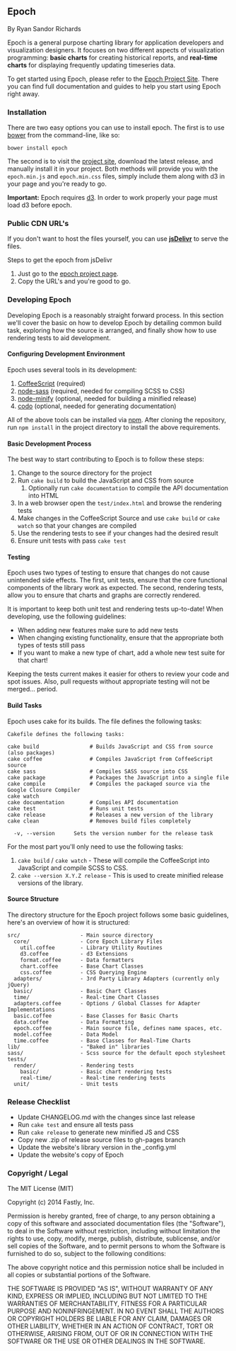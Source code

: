## Epoch
By Ryan Sandor Richards

Epoch is a general purpose charting library for application developers and visualization designers. It focuses on two different aspects of visualization programming: **basic charts** for creating historical reports, and **real-time charts** for displaying frequently updating timeseries data.

To get started using Epoch, please refer to the [Epoch Project Site](http://fastly.github.io/epoch). There you can find full documentation and guides to help you start using Epoch right away.

### Installation 
There are two easy options you can use to install epoch. The first is to use [bower](http://bower.io/) from the command-line, like so:

```
bower install epoch
```

The second is to visit the [project site](http://fastly.github.io/epoch), download the latest release, and manually install it in your project. Both methods will provide you with the `epoch.min.js` and `epoch.min.css` files, simply include them along with d3 in your page and you're ready to go.

**Important:** Epoch requires [d3](https://github.com/mbostock/d3). In order to work properly your page must load d3 before epoch.

### Public CDN URL's

If you don't want to host the files yourself, you can use **[jsDelivr](http://http://www.jsdelivr.com/)** to serve the files.    
  
Steps to get the epoch from jsDelivr  
1. Just go to the [epoch project page](http://www.jsdelivr.com/projects/epoch).  
2. Copy the URL's and you're good to go.

### Developing Epoch

Developing Epoch is a reasonably straight forward process. In this section we'll cover the basic on how to develop Epoch by detailing common build task, exploring how the source is arranged, and finally show how to use rendering tests to aid development.

#### Configuring Development Environment

Epoch uses several tools in its development:

1. [CoffeeScript](http://coffeescript.org/) (required)
2. [node-sass](https://github.com/sass/node-sass) (required, needed for compiling SCSS to CSS)
3. [node-minify](https://github.com/srod/node-minify) (optional, needed for building a minified release)
4. [codo](https://github.com/coffeedoc/codo) (optional, needed for generating documentation)

All of the above tools can be installed via [npm](https://www.npmjs.org/). After cloning the repository, run `npm install` in the project directory to install the above requirements.


#### Basic Development Process

The best way to start contributing to Epoch is to follow these steps:

1. Change to the source directory for the project
2. Run `cake build` to build the JavaScript and CSS from source
    1. Optionally run `cake documentation` to compile the API documentation into HTML
3. In a web browser open the `test/index.html` and browse the rendering tests
4. Make changes in the CoffeeScript Source and use `cake build` or `cake watch` so that your changes are compiled
5. Use the rendering tests to see if your changes had the desired result
6. Ensure unit tests with pass `cake test`


#### Testing

Epoch uses two types of testing to ensure that changes do not cause unintended side effects. The first, unit tests, ensure that the core functional components of the library work as expected. The second, rendering tests, allow you to ensure that charts and graphs are correctly rendered.

It is important to keep both unit test and rendering tests up-to-date! When developing, use the following guidelines:

* When adding new features make sure to add new tests
* When changing existing functionality, ensure that the appropriate both types of tests still pass
* If you want to make a new type of chart, add a whole new test suite for that chart!

Keeping the tests current makes it easier for others to review your code and spot issues. Also, pull requests without appropriate testing will not be merged... period.


#### Build Tasks

Epoch uses cake for its builds. The file defines the following tasks:
```
Cakefile defines the following tasks:

cake build                # Builds JavaScript and CSS from source (also packages)
cake coffee               # Compiles JavaScript from CoffeeScript source
cake sass                 # Compiles SASS source into CSS
cake package              # Packages the JavaScript into a single file
cake compile              # Compiles the packaged source via the Google Closure Compiler
cake watch
cake documentation        # Compiles API documentation
cake test                 # Runs unit tests
cake release              # Releases a new version of the library
cake clean                # Removes build files completely

  -v, --version      Sets the version number for the release task
```

For the most part you'll only need to use the following tasks:

1. `cake build` / `cake watch` - These will compile the CoffeeScript into JavaScript and compile SCSS to CSS.
2. `cake --version X.Y.Z release` - This is used to create minified release versions of the library.


#### Source Structure

The directory structure for the Epoch project follows some basic guidelines, here's an overview of how it is structured:

```
src/                   - Main source directory
  core/                - Core Epoch Library Files
    util.coffee        - Library Utility Routines
    d3.coffee          - d3 Extensions
    format.coffee      - Data formatters
    chart.coffee       - Base Chart Classes
    css.coffee         - CSS Querying Engine
  adapters/            - 3rd Party Library Adapters (currently only jQuery)
  basic/               - Basic Chart Classes
  time/                - Real-time Chart Classes
  adapters.coffee      - Options / Global Classes for Adapter Implementations
  basic.coffee         - Base Classes for Basic Charts
  data.coffee          - Data Formatting
  epoch.coffee         - Main source file, defines name spaces, etc.
  model.coffee         - Data Model
  time.coffee          - Base Classes for Real-Time Charts
lib/                   - "Baked in" libraries
sass/                  - Scss source for the default epoch stylesheet
tests/
  render/              - Rendering tests
    basic/             - Basic chart rendering tests
    real-time/         - Real-time rendering tests
  unit/                - Unit tests
```

### Release Checklist

- Update CHANGELOG.md with the changes since last release
- Run `cake test` and ensure all tests pass
- Run `cake release` to generate new minified JS and CSS
- Copy new .zip of release source files to gh-pages branch
- Update the website's library version in the _config.yml
- Update the website's copy of Epoch

### Copyright / Legal

The MIT License (MIT)

Copyright (c) 2014 Fastly, Inc.

Permission is hereby granted, free of charge, to any person obtaining a copy
of this software and associated documentation files (the "Software"), to deal
in the Software without restriction, including without limitation the rights
to use, copy, modify, merge, publish, distribute, sublicense, and/or sell
copies of the Software, and to permit persons to whom the Software is
furnished to do so, subject to the following conditions:

The above copyright notice and this permission notice shall be included in
all copies or substantial portions of the Software.

THE SOFTWARE IS PROVIDED "AS IS", WITHOUT WARRANTY OF ANY KIND, EXPRESS OR
IMPLIED, INCLUDING BUT NOT LIMITED TO THE WARRANTIES OF MERCHANTABILITY,
FITNESS FOR A PARTICULAR PURPOSE AND NONINFRINGEMENT. IN NO EVENT SHALL THE
AUTHORS OR COPYRIGHT HOLDERS BE LIABLE FOR ANY CLAIM, DAMAGES OR OTHER
LIABILITY, WHETHER IN AN ACTION OF CONTRACT, TORT OR OTHERWISE, ARISING FROM,
OUT OF OR IN CONNECTION WITH THE SOFTWARE OR THE USE OR OTHER DEALINGS IN
THE SOFTWARE.
